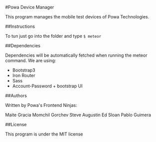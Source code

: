 #Powa Device Manager

This program manages the mobile test devices of Powa Technologies.

##Instructions

To tun just go into the folder and type `$ meteor`

##Dependencies

Dependencies will be automatically fetched when running the meteor command. We are using:

* Bootstrap3
* Iron Router
* Sass
* Account-Password + bootstrap UI

##Authors 

Written by Powa's Frontend Ninjas:

Maite Gracia
Momchil Gorchev
Steve Augustin
Ed Sloan
Pablo Guimera

##License

This program is under the MIT license